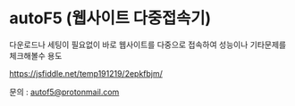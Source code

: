 # autoF5 (웹사이트 다중접속기)

다운로드나 세팅이 필요없이 
바로 웹사이트를 다중으로 접속하여 
성능이나 기타문제를 체크해볼수 용도

https://jsfiddle.net/temp191219/2epkfbjm/

문의 : autof5@protonmail.com
